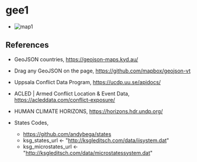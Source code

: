 # gee1

- ![map1](https://test-earth-engine.github.io/gee1/) 


## References 

- GeoJSON countries, https://geojson-maps.kyd.au/

- Drag any GeoJSON on the page, https://github.com/mapbox/geojson-vt

- Uppsala Conflict Data Program, https://ucdp.uu.se/apidocs/

- ACLED | Armed Conflict Location & Event Data, https://acleddata.com/conflict-exposure/

- HUMAN CLIMATE HORIZONS, https://horizons.hdr.undp.org/

- States Codes,
  - https://github.com/andybega/states
  - ksg_states_url <- "http://ksgleditsch.com/data/iisystem.dat"
  - ksg_microstates_url <- "http://ksgleditsch.com/data/microstatessystem.dat"
